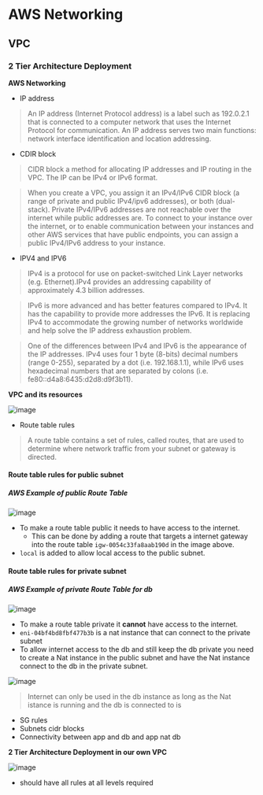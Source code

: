 # AWS Networking
## VPC
### 2 Tier Architecture Deployment

**AWS Networking**
- IP address
> An IP address (Internet Protocol address) is a label such as 192.0.2.1 that is connected to a computer network that uses the Internet Protocol for communication. An IP address serves two main functions: network interface identification and location addressing.

- CDIR block
> CIDR block a method for allocating IP addresses and IP routing in the VPC. The IP can be IPv4 or IPv6 format.

> When you create a VPC, you assign it an IPv4/IPv6 CIDR block (a range of private and public IPv4/ipv6 addresses), or both (dual-stack). Private IPv4/IPv6 addresses are not reachable over the internet while public addresses are. To connect to your instance over the internet, or to enable communication between your instances and other AWS services that have public endpoints, you can assign a public IPv4/IPv6 address to your instance.

- IPV4 and IPV6
> IPv4 is a protocol for use on packet-switched Link Layer networks (e.g. Ethernet).IPv4 provides an addressing capability of approximately 4.3 billion addresses.

> IPv6 is more advanced and has better features compared to IPv4. It has the capability to provide more addresses the IPv6. It is replacing IPv4 to accommodate the growing number of networks worldwide and help solve the IP address exhaustion problem.

> One of the differences between IPv4 and IPv6 is the appearance of the IP addresses. IPv4 uses four 1 byte (8-bits) decimal numbers (range 0-255), separated by a dot (i.e. 192.168.1.1), while IPv6 uses hexadecimal numbers that are separated by colons (i.e. fe80::d4a8:6435:d2d8:d9f3b11).

**VPC and its resources**

![image](https://user-images.githubusercontent.com/94615905/145200431-e4544185-55b0-4cf5-913a-fdc5e904d4f6.png)

- Route table rules
> A route table contains a set of rules, called routes, that are used to determine where network traffic from your subnet or gateway is directed.

#### Route table rules for public subnet
##### AWS Example of public Route Table
![image](https://user-images.githubusercontent.com/94615905/145204885-7fa4966f-8a7c-4af7-bb4d-6e3de1f70065.png)

- To make a route table public it needs to have access to the internet.
  - This can be done by adding a route that targets a internet gateway into the route table `igw-0054c33fa8aab190d` in the image above.
- `local` is added to allow local access to the public subnet.

#### Route table rules for private subnet
##### AWS Example of private Route Table for db
![image](https://user-images.githubusercontent.com/94615905/145206724-77161930-c4ed-4f6e-bfb6-27831d03aa3a.png)

- To make a route table private it **cannot** have access to the internet.
- `eni-04bf4bd8fbf477b3b` is a nat instance that can connect to the private subnet
- To allow internet access to the db and still keep the db private you need to create a Nat instance in the public subnet and have the Nat instance connect to the db in the private subnet.

![image](https://user-images.githubusercontent.com/94615905/145207956-a6340ce1-cf00-4494-b7c8-dd0d16a9bc22.png)

> Internet can only be used in the db instance as long as the Nat istance is running and the db is connected to is



- SG rules
- Subnets cidr blocks
- Connectivity between app and db and app nat db

**2 Tier Architecture Deployment in our own VPC**

![image](https://user-images.githubusercontent.com/94615905/145200767-1f3b2c69-9d25-45de-aafc-4d77d9f448c8.png)

- should have all rules at all levels required



